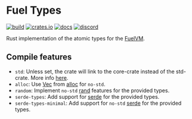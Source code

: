 # Fuel Types

[![build](https://github.com/FuelLabs/fuel-types/actions/workflows/ci.yml/badge.svg)](https://github.com/FuelLabs/fuel-types/actions/workflows/ci.yml)
[![crates.io](https://img.shields.io/crates/v/fuel-types?label=latest)](https://crates.io/crates/fuel-types)
[![docs](https://docs.rs/fuel-types/badge.svg)](https://docs.rs/fuel-types/)
[![discord](https://img.shields.io/badge/chat%20on-discord-orange?&logo=discord&logoColor=ffffff&color=7389D8&labelColor=6A7EC2)](https://discord.gg/xfpK4Pe)

Rust implementation of the atomic types for the [FuelVM](https://github.com/FuelLabs/fuel-specs).

## Compile features

- `std`: Unless set, the crate will link to the core-crate instead of the std-crate. More info [here](https://docs.rust-embedded.org/book/intro/no-std.html).
- `alloc`: Use [Vec](https://doc.rust-lang.org/alloc/vec/struct.Vec.html) from [alloc](https://doc.rust-lang.org/alloc/index.html) for `no-std`.
- `random`: Implement `no-std` [rand](https://crates.io/crates/rand) features for the provided types.
- `serde-types`: Add support for [serde](https://crates.io/crates/serde) for the provided types.
- `serde-types-minimal`: Add support for `no-std` [serde](https://crates.io/crates/serde) for the provided types.
